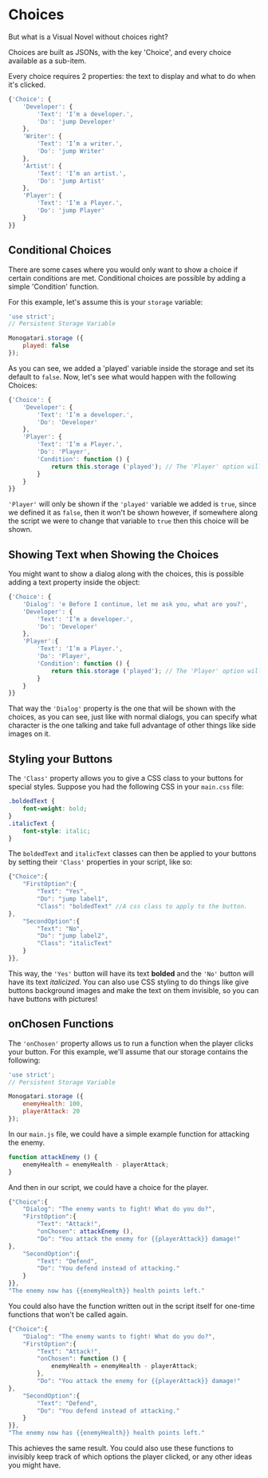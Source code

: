 # Choices

But what is a Visual Novel without choices right?

Choices are built as JSONs, with the key 'Choice', and every choice available as a sub-item.

Every choice requires 2 properties: the text to display and what to do when it's clicked.

```javascript
{'Choice': {
    'Developer': {
        'Text': 'I’m a developer.',
        'Do': 'jump Developer'
    },
    'Writer': {
        'Text': 'I’m a writer.',
        'Do': 'jump Writer'
    },
    'Artist': {
        'Text': 'I’m an artist.',
        'Do': 'jump Artist'
    },
    'Player': {
        'Text': 'I’m a Player.',
        'Do': 'jump Player'
    }
}}
```

## Conditional Choices

There are some cases where you would only want to show a choice if certain conditions are met. Conditional choices are possible by adding a simple 'Condition' function.

For this example, let's assume this is your `storage` variable:

```javascript
'use strict';
// Persistent Storage Variable

Monogatari.storage ({
    played: false
});
```

As you can see, we added a 'played' variable inside the storage and set its default to `false`. Now, let's see what would happen with the following Choices:

```javascript
{'Choice': {
    'Developer': {
        'Text': 'I’m a developer.',
        'Do': 'Developer'
    },
    'Player': {
        'Text': 'I’m a Player.',
        'Do': 'Player',
        'Condition': function () {
            return this.storage ('played'); // The 'Player' option will only be shown if this returns true.
        }
    }
}}
```

`'Player'` will only be shown if the `'played'` variable we added is `true`, since we defined it as `false`, then it won't be shown however, if somewhere along the script we were to change that variable to `true` then this choice will be shown.

## Showing Text when Showing the Choices

You might want to show a dialog along with the choices, this is possible adding a text property inside the object:

```javascript
{'Choice': {
    'Dialog': 'e Before I continue, let me ask you, what are you?',
    'Developer': {
        'Text': 'I’m a developer.',
        'Do': 'Developer'
    },
    'Player':{
        'Text': 'I’m a Player.',
        'Do': 'Player',
        'Condition': function () {
            return this.storage ('played'); // The 'Player' option will only be shown if this returns true.
        }
    }
}}
```

That way the `'Dialog'` property is the one that will be shown with the choices, as you can see, just like with normal dialogs, you can specify what character is the one talking and take full advantage of other things like side images on it.

## Styling your Buttons

The `'Class'` property allows you to give a CSS class to your buttons for special styles. Suppose you had the following CSS in your `main.css` file:

```css
.boldedText {
    font-weight: bold;
}
.italicText {
    font-style: italic;
}
```

The `boldedText` and `italicText` classes can then be applied to your buttons by setting their `'Class'` properties in your script, like so:

```javascript
{"Choice":{
    "FirstOption":{
        "Text": "Yes",
        "Do": "jump label1",
        "Class": "boldedText" //A css class to apply to the button.
},
    "SecondOption":{
        "Text": "No",
        "Do": "jump label2",
        "Class": "italicText"
    }
}},
```

This way, the `'Yes'` button will have its text **bolded** and the `'No'` button will have its text _italicized_. You can also use CSS styling to do things like give buttons background images and make the text on them invisible, so you can have buttons with pictures!

## onChosen Functions

The `'onChosen'` property allows us to run a function when the player clicks your button. For this example, we'll assume that our storage contains the following:

```javascript
'use strict';
// Persistent Storage Variable

Monogatari.storage ({
    enemyHealth: 100,
    playerAttack: 20
});
```

In our `main.js` file, we could have a simple example function for attacking the enemy.

```javascript
function attackEnemy () {
    enemyHealth = enemyHealth - playerAttack;
}
```

And then in our script, we could have a choice for the player.

```javascript
{"Choice":{
    "Dialog": "The enemy wants to fight! What do you do?",
    "FirstOption":{
        "Text": "Attack!",
        "onChosen": attackEnemy (),
        "Do": "You attack the enemy for {{playerAttack}} damage!"
},
    "SecondOption":{
        "Text": "Defend",
        "Do": "You defend instead of attacking."
    }
}},
"The enemy now has {{enemyHealth}} health points left."
```

You could also have the function written out in the script itself for one-time functions that won't be called again.

```javascript
{"Choice":{
    "Dialog": "The enemy wants to fight! What do you do?",
    "FirstOption":{
        "Text": "Attack!",
        "onChosen": function () {
            enemyHealth = enemyHealth - playerAttack;
        },
        "Do": "You attack the enemy for {{playerAttack}} damage!"
},
    "SecondOption":{
        "Text": "Defend",
        "Do": "You defend instead of attacking."
    }
}},
"The enemy now has {{enemyHealth}} health points left."
```

This achieves the same result. You could also use these functions to invisibly keep track of which options the player clicked, or any other ideas you might have.

